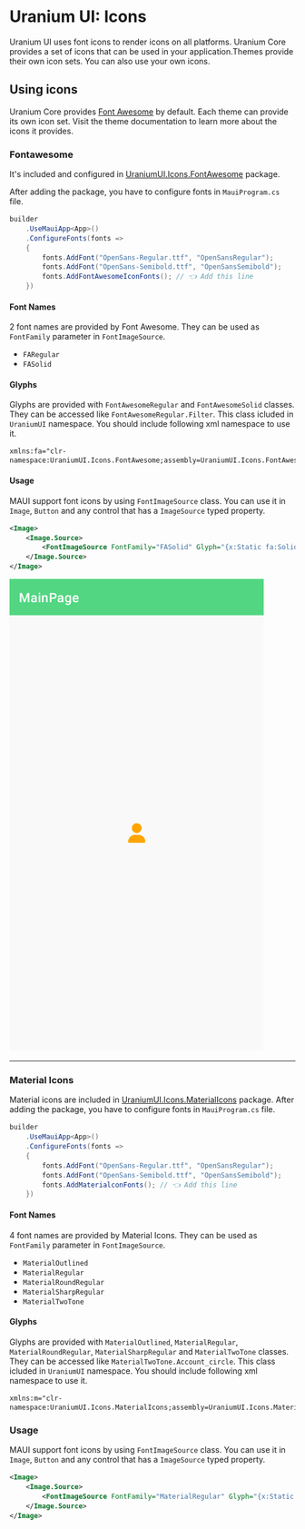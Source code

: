# Uranium UI: Icons

Uranium UI uses font icons to render icons on all platforms. Uranium Core provides a set of icons that can be used in your application.Themes provide their own icon sets. You can also use your own icons.

## Using icons

Uranium Core provides [Font Awesome](https://fontawesome.com/) by default. Each theme can provide its own icon set. Visit the theme documentation to learn more about the icons it provides.

### Fontawesome
It's included and configured in [UraniumUI.Icons.FontAwesome](https://www.nuget.org/packages/UraniumUI.Icons.FontAwesome) package.

After adding the package, you have to configure fonts in `MauiProgram.cs` file.

```csharp
builder
	.UseMauiApp<App>()
	.ConfigureFonts(fonts =>
	{
		fonts.AddFont("OpenSans-Regular.ttf", "OpenSansRegular");
		fonts.AddFont("OpenSans-Semibold.ttf", "OpenSansSemibold");
		fonts.AddFontAwesomeIconFonts(); // 👈 Add this line
	})
```

#### Font Names
2 font names are provided by Font Awesome. They can be used as `FontFamily` parameter in `FontImageSource`.

- `FARegular`
- `FASolid`

#### Glyphs
Glyphs are provided with `FontAwesomeRegular` and `FontAwesomeSolid` classes. They can be accessed like `FontAwesomeRegular.Filter`. This class icluded in `UraniumUI` namespace. You should include following xml namespace to use it.

```
xmlns:fa="clr-namespace:UraniumUI.Icons.FontAwesome;assembly=UraniumUI.Icons.FontAwesome"
```

#### Usage
MAUI support font icons by using `FontImageSource` class. You can use it in `Image`, `Button` and any control that has a `ImageSource` typed property.

```xml
<Image>
    <Image.Source>
        <FontImageSource FontFamily="FASolid" Glyph="{x:Static fa:Solid.User}" Color="Orange" />
    </Image.Source>
</Image>
```

![MAUI FontAwesome](images/fontawesome-demo.png)

---

### Material Icons
Material icons are included in [UraniumUI.Icons.MaterialIcons](https://www.nuget.org/packages/UraniumUI.Icons.MaterialIcons) package. After adding the package, you have to configure fonts in `MauiProgram.cs` file.

```csharp
builder
	.UseMauiApp<App>()
	.ConfigureFonts(fonts =>
	{
		fonts.AddFont("OpenSans-Regular.ttf", "OpenSansRegular");
		fonts.AddFont("OpenSans-Semibold.ttf", "OpenSansSemibold");
		fonts.AddMaterialconFonts(); // 👈 Add this line
	})
```

#### Font Names
4 font names are provided by Material Icons. They can be used as `FontFamily` parameter in `FontImageSource`.

- `MaterialOutlined`
- `MaterialRegular`
- `MaterialRoundRegular`
- `MaterialSharpRegular`
- `MaterialTwoTone`

#### Glyphs
Glyphs are provided with `MaterialOutlined`, `MaterialRegular`, `MaterialRoundRegular`, `MaterialSharpRegular` and `MaterialTwoTone`  classes. They can be accessed like `MaterialTwoTone.Account_circle`. This class icluded in `UraniumUI` namespace. You should include following xml namespace to use it.

```
xmlns:m="clr-namespace:UraniumUI.Icons.MaterialIcons;assembly=UraniumUI.Icons.MaterialIcons"
```

### Usage
MAUI support font icons by using `FontImageSource` class. You can use it in `Image`, `Button` and any control that has a `ImageSource` typed property.

```xml
<Image>
    <Image.Source>
        <FontImageSource FontFamily="MaterialRegular" Glyph="{x:Static m:Regular.Warning}" Color="Red" />
    </Image.Source>
</Image>
```